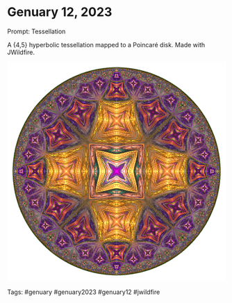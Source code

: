 # Genuary 12, 2023
Prompt: Tessellation

A {4,5} hyperbolic tessellation mapped to a Poincaré disk. Made with JWildfire.

![](gen12.png)

Tags: #genuary #genuary2023 #genuary12 #jwildfire
